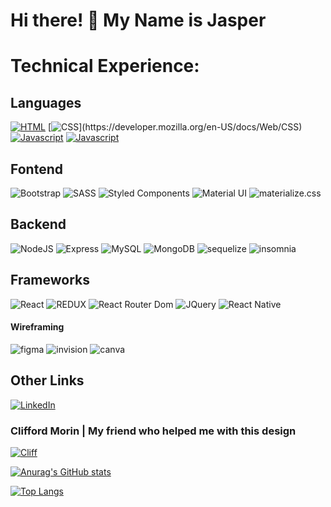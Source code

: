 # Hi there! 👋  My Name is Jasper

# Technical Experience:

## Languages
<p>
  
  [![HTML](https://img.shields.io/badge/HTML5-E34F26?style=for-the-badge&logo=html5&logoColor=white)](https://developer.mozilla.org/en-US/docs/Glossary/HTML5)
  [![CSS](https://img.shields.io/badge/CSS3-1572B6?style=for-the-badge&logo=css3&logoColor=white")](https://developer.mozilla.org/en-US/docs/Web/CSS)
  [![Javascript](https://img.shields.io/badge/JavaScript-323330?style=for-the-badge&logo=javascript&logoColor=F7DF1E)](https://developer.mozilla.org/en-US/docs/Web/JavaScript)
  [![Javascript](https://img.shields.io/badge/JavaScript-323330?style=for-the-badge&logo=javascript&logoColor=F7DF1E)]()

 </p>


## Fontend

<p>
<img alt="Bootstrap" src="https://img.shields.io/badge/Bootstrap-563D7C?style=for-the-badge&logo=bootstrap&logoColor=white" />
  <img alt="SASS" src = "https://img.shields.io/badge/Sass-CC6699?style=for-the-badge&logo=sass&logoColor=white" />
 <img alt="Styled Components" src = "https://img.shields.io/badge/styled--components-DB7093?style=for-the-badge&logo=styled-components&logoColor=white">
 <img alt="Material UI" src = "https://img.shields.io/badge/Material--UI-0081CB?style=for-the-badge&logo=material-ui&logoColor=white">
 <img alt="materialize.css" src="https://img.shields.io/badge/-materialize--css-ff69b4?style=for-the-badge&logo=materialize--css&logoColor=white">
 </p>

 
 
 ## Backend
 
 <p>
  <img alt="NodeJS" src = "https://img.shields.io/badge/Node.js-339933?style=for-the-badge&logo=nodedotjs&logoColor=white" />
  <img alt="Express" src = "https://img.shields.io/badge/Express.js-000000?style=for-the-badge&logo=express&logoColor=white" />
  <img alt="MySQL" src = "https://img.shields.io/badge/MySQL-005C84?style=for-the-badge&logo=mysql&logoColor=white">
  <img alt="MongoDB" src = "https://img.shields.io/badge/MongoDB-white?style=for-the-badge&logo=mongodb&logoColor=4EA94B">
    <img alt="sequelize" src="https://img.shields.io/badge/Sequelize-52B0E7?style=for-the-badge&logo=Sequelize&logoColor=white">
  <img alt="insomnia" src="https://img.shields.io/badge/Insomnia-5849be?style=for-the-badge&logo=Insomnia&logoColor=white">
  </p>

  
  
## Frameworks

<p>
  <img alt="React" src="https://img.shields.io/badge/React-20232A?style=for-the-badge&logo=react&logoColor=61DAFB" />
<img alt="REDUX" src="https://img.shields.io/badge/Redux-593D88?style=for-the-badge&logo=redux&logoColor=white">
<img alt="React Router Dom" src="https://img.shields.io/badge/React_Router-CA4245?style=for-the-badge&logo=react-router&logoColor=white">
<img alt="JQuery" src="https://img.shields.io/badge/jQuery-0769AD?style=for-the-badge&logo=jquery&logoColor=white">
 <img alt="React Native" src="https://img.shields.io/badge/React_Native-20232A?style=for-the-badge&logo=react&logoColor=61DAFB"> 
</p>


#### Wireframing

<p>
    <img alt="figma" src="https://img.shields.io/badge/Figma-F24E1E?style=for-the-badge&logo=figma&logoColor=white">
     <img alt="invision" src="https://img.shields.io/badge/InVision-FF3366?style=for-the-badge&logo=InVision&logoColor=white">
     <img alt="canva" src="https://img.shields.io/badge/Canva-%2300C4CC.svg?&style=for-the-badge&logo=Canva&logoColor=white">
</p>

## Other Links

[![LinkedIn](https://img.shields.io/badge/LinkedIn-0077B5?style=for-the-badge&logo=linkedin&logoColor=white)](https://www.linkedin.com/in/jasper-abarquez/)

### Clifford Morin | My friend who helped me with this design

[![Cliff](https://img.shields.io/badge/GitHub-100000?style=for-the-badge&logo=github&logoColor=white)](https://developer.mozilla.org/en-US/docs/Glossary/HTML5)



<!-- Stats tracker -->

[![Anurag's GitHub stats](https://github-readme-stats.vercel.app/api?username=KuyaJasper&show_icons=true&theme=tokyonight)](https://github.com/anuraghazra/github-readme-stats)

[![Top Langs](https://github-readme-stats.vercel.app/api/top-langs/?username=KuyaJasper&layout=compact&langs_count=10&theme=tokyonight&count_private=true&show_icons=true)](https://github.com/anuraghazra/github-readme-stats)


<!--
**KuyaJasper/KuyaJasper** is a ✨ _special_ ✨ repository because its `README.md` (this file) appears on your GitHub profile.

Here are some ideas to get you started:

- 🔭 I’m currently working on ...
- 🌱 I’m currently learning ...
- 👯 I’m looking to collaborate on ...
- 🤔 I’m looking for help with ...
- 💬 Ask me about ...
- 📫 How to reach me: ...
- 😄 Pronouns: ...
- ⚡ Fun fact: ...
-->

